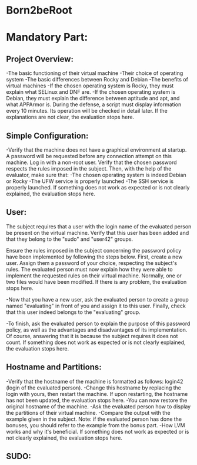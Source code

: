 # Born2beRoot

<h1>Mandatory Part:</h1>

<h2>Project Overview:</h2>
-The basic functioning of their virtual machine
-Their choice of operating system
-The basic differences between Rocky and Debian
-The benefits of virtual machines
-If the chosen operating system is Rocky, they must explain what SELinux and DNF are.
-If the chosen operating system is Debian, they must explain the difference between aptitude and apt, and what APPArmor is. During the defense, a script must display information every 10 minutes. Its operation will be checked in detail later. If the explanations are not clear, the evaluation stops here.

<h2>Simple Configuration:</h2>
-Verify that the machine does not have a graphical environment at startup. A password will be requested before any connection attempt on this machine. Log in with a non-root user. Verify that the chosen password respects the rules imposed in the subject. Then, with the help of the evaluator, make sure that:
-The chosen operating system is indeed Debian or Rocky
-The UFW service is properly launched
-The SSH service is properly launched. If something does not work as expected or is not clearly explained, the evaluation stops here.

<h2>User:</h2>
The subject requires that a user with the login name of the evaluated person be present on the virtual machine. Verify that this user has been added and that they belong to the "sudo" and "user42" groups.

Ensure the rules imposed in the subject concerning the password policy have been implemented by following the steps below.
First, create a new user. Assign them a password of your choice, respecting the subject's rules.
The evaluated person must now explain how they were able to implement the requested rules on their virtual machine.
Normally, one or two files would have been modified.
If there is any problem, the evaluation stops here.

-Now that you have a new user, ask the evaluated person to create a group named "evaluating" in front of you and assign it to this user.
Finally, check that this user indeed belongs to the "evaluating" group.

-To finish, ask the evaluated person to explain the purpose of this password policy, as well as the advantages and disadvantages of its implementation. Of course, answering that it is because the subject requires it does not count.
If something does not work as expected or is not clearly explained, the evaluation stops here.

<h2>Hostname and Partitions:</h2>
-Verify that the hostname of the machine is formatted as follows: login42 (login of the evaluated person).
-Change this hostname by replacing the login with yours, then restart the machine. If upon restarting, the hostname has not been updated, the evaluation stops here.
-You can now restore the original hostname of the machine.
-Ask the evaluated person how to display the partitions of their virtual machine.
-Compare the output with the example given in the subject. Note: if the evaluated person has done the bonuses, you should refer to the example from the bonus part.
-How LVM works and why it's beneficial.
If something does not work as expected or is not clearly explained, the evaluation stops here.

<h2>SUDO:</h2>
